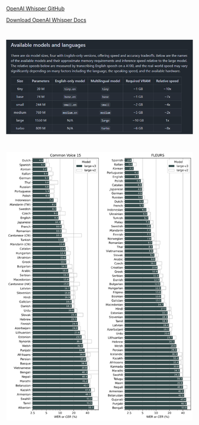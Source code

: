[OpenAI Whisper GitHub](https://github.com/openai/whisper)

[Download OpenAI Whisper Docs](https://cdn.openai.com/papers/whisper.pdf)

<br />

![whisper_models](res\whisper_models.png)

<br />

![multi_lang](res\multi_lang.png)